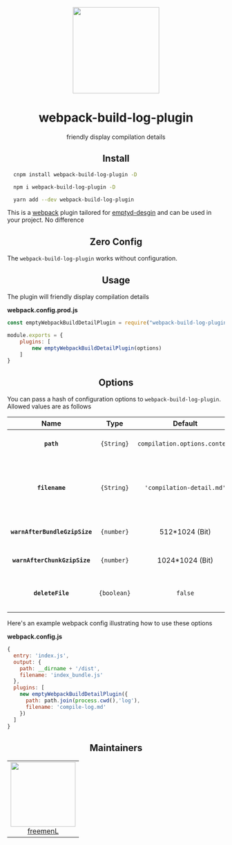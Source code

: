 <div align="center">
  <a href="https://github.com/webpack/webpack">
    <img width="200" height="200"
      src="https://webpack.js.org/assets/icon-square-big.svg">
  </a>
  <h1>webpack-build-log-plugin</h1>
  <p>friendly display compilation details</p>
</div>

<h2 align="center">Install</h2>

```bash
  cnpm install webpack-build-log-plugin -D
```

```bash
  npm i webpack-build-log-plugin -D
```

```bash
  yarn add --dev webpack-build-log-plugin
```

This is a [webpack](http://webpack.js.org/) plugin tailored for [emptyd-desgin](https://github.com/FreemenL/emptyd-admin-webpack) and can be used in your project. No difference

<h2 align="center">Zero Config</h2>

The `webpack-build-log-plugin` works without configuration.  

<h2 align="center">Usage</h2>

The plugin will friendly display compilation details

**webpack.config.prod.js**
```javascript
const emptyWebpackBuildDetailPlugin = require("webpack-build-log-plugin");

module.exports = {
    plugins: [
        new emptyWebpackBuildDetailPlugin(options)
    ]
}

```

<h2 align="center">Options</h2>

You can pass a hash of configuration options to `webpack-build-log-plugin`.
Allowed values are as follows

|Name|Type|Default|Description|
|:--:|:--:|:-----:|:----------|
|**`path`**|`{String}`|`compilation.options.context`|The path to use for the compile log|
|**`filename`**|`{String}`|`'compilation-detail.md'`|The file to write the compile log to. Defaults to `compilation-detail.md`|
|**`warnAfterBundleGzipSize`**|`{number}`|512*1024 (Bit)| Maximum limit for bundle files |
|**`warnAfterChunkGzipSize`**|`{number}`|1024*1024 (Bit)| Maximum limit for chunk files |
|**`deleteFile`**|`{boolean}`|`false`| Whether to delete compilation output |


Here's an example webpack config illustrating how to use these options

**webpack.config.js**
```js
{
  entry: 'index.js',
  output: {
    path: __dirname + '/dist',
    filename: 'index_bundle.js'
  },
  plugins: [
    new emptyWebpackBuildDetailPlugin({
      path: path.join(process.cwd(),'log'),
      filename: 'compile-log.md'
    })
  ]
}
```

<h2 align="center">Maintainers</h2>

<table>
  <tbody>
    <tr>
      <td align="center">
        <img width="150" height="150"
        src="https://www.lgstatic.com/i/image/M00/70/45/CgpEMlm1eoaAT-7PAACXDPj8MC493.jpeg">
        </br>
        <a href="https://github.com/freemenL">freemenL</a>
      </td>
    </tr>
  <tbody>
</table>
